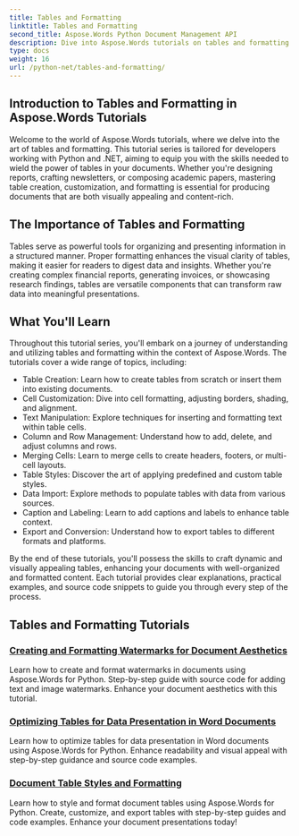 ```yaml
---
title: Tables and Formatting
linktitle: Tables and Formatting
second_title: Aspose.Words Python Document Management API
description: Dive into Aspose.Words tutorials on tables and formatting in Python and .NET applications. Learn to create, customize, and style tables for visually compelling documents. 
type: docs
weight: 16
url: /python-net/tables-and-formatting/
---
```



## Introduction to Tables and Formatting in Aspose.Words Tutorials

Welcome to the world of Aspose.Words tutorials, where we delve into the art of tables and formatting. This tutorial series is tailored for developers working with Python and .NET, aiming to equip you with the skills needed to wield the power of tables in your documents. Whether you're designing reports, crafting newsletters, or composing academic papers, mastering table creation, customization, and formatting is essential for producing documents that are both visually appealing and content-rich.

## The Importance of Tables and Formatting

Tables serve as powerful tools for organizing and presenting information in a structured manner. Proper formatting enhances the visual clarity of tables, making it easier for readers to digest data and insights. Whether you're creating complex financial reports, generating invoices, or showcasing research findings, tables are versatile components that can transform raw data into meaningful presentations.

## What You'll Learn

Throughout this tutorial series, you'll embark on a journey of understanding and utilizing tables and formatting within the context of Aspose.Words. The tutorials cover a wide range of topics, including:

- Table Creation: Learn how to create tables from scratch or insert them into existing documents.
- Cell Customization: Dive into cell formatting, adjusting borders, shading, and alignment.
- Text Manipulation: Explore techniques for inserting and formatting text within table cells.
- Column and Row Management: Understand how to add, delete, and adjust columns and rows.
- Merging Cells: Learn to merge cells to create headers, footers, or multi-cell layouts.
- Table Styles: Discover the art of applying predefined and custom table styles.
- Data Import: Explore methods to populate tables with data from various sources.
- Caption and Labeling: Learn to add captions and labels to enhance table context.
- Export and Conversion: Understand how to export tables to different formats and platforms.

By the end of these tutorials, you'll possess the skills to craft dynamic and visually appealing tables, enhancing your documents with well-organized and formatted content. Each tutorial provides clear explanations, practical examples, and source code snippets to guide you through every step of the process.

## Tables and Formatting Tutorials
### [Creating and Formatting Watermarks for Document Aesthetics](./manage-document-watermarks/)
Learn how to create and format watermarks in documents using Aspose.Words for Python. Step-by-step guide with source code for adding text and image watermarks. Enhance your document aesthetics with this tutorial.
### [Optimizing Tables for Data Presentation in Word Documents](./document-tables/)
Learn how to optimize tables for data presentation in Word documents using Aspose.Words for Python. Enhance readability and visual appeal with step-by-step guidance and source code examples.
### [Document Table Styles and Formatting](./document-table-styles-formatting/)
Learn how to style and format document tables using Aspose.Words for Python. Create, customize, and export tables with step-by-step guides and code examples. Enhance your document presentations today! 